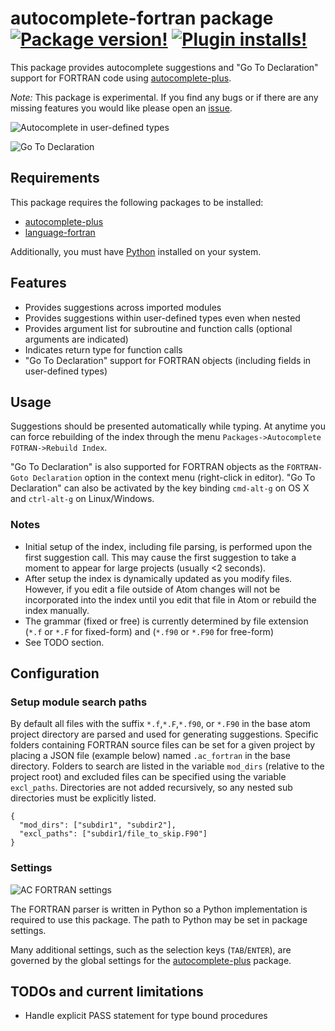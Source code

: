 # autocomplete-fortran package [![Package version!](https://img.shields.io/apm/v/autocomplete-fortran.svg?style=flat-square)](https://atom.io/packages/autocomplete-fortran) [![Plugin installs!](https://img.shields.io/apm/dm/autocomplete-fortran.svg?style=flat-square)](https://atom.io/packages/autocomplete-fortran)

This package provides autocomplete suggestions and "Go To Declaration" support for FORTRAN code using [autocomplete-plus](https://atom.io/packages/autocomplete-plus).

*Note:* This package is experimental. If you find any bugs or if there are any missing features you would like please open an [issue](https://github.com/hansec/autocomplete-fortran/issues).

![Autocomplete in user-defined types](http://staff.washington.edu/hansec/ac_fortran_ex1.gif)

![Go To Declaration](http://staff.washington.edu/hansec/ac_fortran_ex2.gif)

## Requirements
This package requires the following packages to be installed:
 * [autocomplete-plus](https://atom.io/packages/autocomplete-plus)
 * [language-fortran](https://atom.io/packages/language-fortran)

Additionally, you must have [Python](https://www.python.org/) installed on your system.

## Features
 * Provides suggestions across imported modules
 * Provides suggestions within user-defined types even when nested
 * Provides argument list for subroutine and function calls (optional arguments are indicated)
 * Indicates return type for function calls
 * "Go To Declaration" support for FORTRAN objects (including fields in user-defined types)

## Usage
Suggestions should be presented automatically while typing. At anytime you can force rebuilding of the index through the menu `Packages->Autocomplete FOTRAN->Rebuild Index`.

"Go To Declaration" is also supported for FORTRAN objects as the `FORTRAN-Goto Declaration` option in the context menu (right-click in editor). "Go To Declaration" can also be activated by the key binding `cmd-alt-g` on OS X and `ctrl-alt-g` on Linux/Windows.

### Notes
 * Initial setup of the index, including file parsing, is performed upon the first suggestion call. This may cause the first suggestion to take a moment to appear for large projects (usually <2 seconds).
 * After setup the index is dynamically updated as you modify files. However, if you edit a file outside of Atom changes will not be incorporated into the index until you edit that file in Atom or rebuild the index manually.
 * The grammar (fixed or free) is currently determined by file extension (`*.f` or `*.F` for fixed-form) and (`*.f90` or `*.F90` for free-form)
 * See TODO section.

## Configuration

### Setup module search paths
By default all files with the suffix `*.f`,`*.F`,`*.f90`, or `*.F90` in the base atom project directory are parsed
and used for generating suggestions. Specific folders containing FORTRAN source files can be set for
a given project by placing a JSON file (example below) named `.ac_fortran` in the base directory.
Folders to search are listed in the variable `mod_dirs` (relative to the project root) and excluded
files can be specified using the variable `excl_paths`. Directories are not added recursively, so
any nested sub directories must be explicitly listed.

    {
      "mod_dirs": ["subdir1", "subdir2"],
      "excl_paths": ["subdir1/file_to_skip.F90"]
    }

### Settings

![AC FORTRAN settings](http://staff.washington.edu/hansec/ac_fortran_settings.png)

The FORTRAN parser is written in Python so a Python implementation is required to use this package. The path to Python may be set in package settings.

Many additional settings, such as the selection keys (`TAB`/`ENTER`), are governed by the global settings for the [autocomplete-plus](https://atom.io/packages/autocomplete-plus) package.

## TODOs and current limitations
 * Handle explicit PASS statement for type bound procedures
